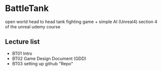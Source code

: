 # BattleTank
open world head to head tank fighting game + simple AI (Unreal4)
section 4 of the unreal udemy course



## Lecture list
* BT01 Intro
* BT02 Game Design Document (GDD)
* BT03 setting up github "Repo"